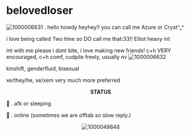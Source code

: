 # belovedloser
![1000006631](https://github.com/user-attachments/assets/7d0fc6e4-bc7b-4b1f-badc-f223cf508c3c)
 . hello howdy heyhey!! you can call me Azure or Cryst^_^

 i love being called Two time so DO call me that:33!! Elliot heavy int

int with me please i dont bite, i love making new friends! c+h VERY encouraged, c+h comf, cudpile freely, usually nv ![1000006632](https://github.com/user-attachments/assets/a6aedf6f-e1d4-4b24-abb7-c2b02664c739)

kinshift, genderfluid, bisexual

xe/they/he, xe/xem very much more preferred

<p align="center"
  
**STATUS**

🌙 . afk or sleeping

🚫 . online (sometimes we are offtab so slow reply.)

<p align="center"

![1000049848](https://github.com/user-attachments/assets/60648168-73df-49a3-85d2-8fd99eba803a)
